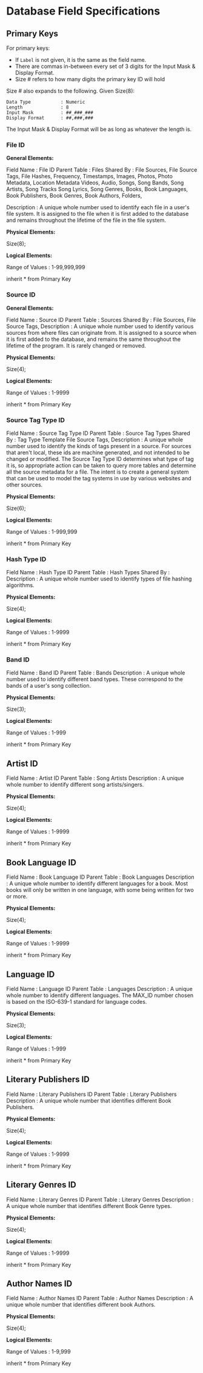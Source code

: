 # Database Field Specifications

## Primary Keys

For primary keys:
- If `Label` is not given, it is the same as the field name.
- There are commas in-between every set of 3 digits for the Input Mask & Display Format.
- Size # refers to how many digits the primary key ID will hold

Size # also expands to the following. Given Size(8):

```
Data Type           : Numeric
Length              : 8
Input Mask          : ##_###_###
Display Format      : ##,###,###
```

The Input Mask & Display Format will be as long as whatever the length is.

### File ID
**General Elements:**

Field Name          : File ID
Parent Table        : Files
Shared By           :   File Sources,
                        File Source Tags,
                        File Hashes,
                        Frequency,
                        Timestamps,
                        Images,
                        Photos,
                        Photo Metadata,
                        Location Metadata
                        Videos,
                        Audio,
                        Songs,
                        Song Bands,
                        Song Artists,
                        Song Tracks
                        Song Lyrics,
                        Song Genres,
                        Books,
                        Book Languages,
                        Book Publishers,
                        Book Genres,
                        Book Authors,
                        Folders,

Description         :
    A unique whole number used to identify each file in a user's file system.
    It is assigned to the file when it is first added to the database and remains
    throughout the lifetime of the file in the file system.

**Physical Elements:**

Size(8);

**Logical Elements:**

Range of Values     : 1-99,999,999

inherit * from Primary Key

### Source ID

**General Elements:**

Field Name          : Source ID
Parent Table        : Sources
Shared By           :   File Sources,
                        File Source Tags,
Description         :
    A unique whole number used to identify various sources from where files can originate from.
    It is assigned to a source when it is first added to the database, and remains the same
    throughout the lifetime of the program. It is rarely changed or removed.

**Physical Elements:**

Size(4);

**Logical Elements:**

Range of Values     : 1-9999

inherit * from Primary Key

### Source Tag Type ID

Field Name          : Source Tag Type ID
Parent Table        : Source Tag Types
Shared By           :   Tag Type Template
                        File Source Tags,
Description         :
    A unique whole number used to identify the kinds of tags present in a source.
    For sources that aren't local, these ids are machine generated, and not intended to be changed or modified.
    The Source Tag Type ID determines what type of tag it is, so appropriate action can be taken to
    query more tables and determine all the source metadata for a file. The intent is to create
    a general system that can be used to model the tag systems in use by various websites and other sources.

**Physical Elements:**

Size(6);

**Logical Elements:**

Range of Values     : 1-999,999

inherit * from Primary Key

### Hash Type ID

Field Name          : Hash Type ID
Parent Table        : Hash Types
Shared By           :
Description         :
    A unique whole number used to identify types of file hashing algorithms.

**Physical Elements:**

Size(4);

**Logical Elements:**

Range of Values     : 1-9999

inherit * from Primary Key

### Band ID

Field Name          : Band ID
Parent Table        : Bands
Description         :
    A unique whole number used to identify different band types. These
    correspond to the bands of a user's song collection.

**Physical Elements:**

Size(3);

**Logical Elements:**

Range of Values     : 1-999

inherit * from Primary Key

## Artist ID

Field Name          : Artist ID
Parent Table        : Song Artists
Description         :
    A unique whole number to identify different song artists/singers.

**Physical Elements:**

Size(4);

**Logical Elements:**

Range of Values     : 1-9999

inherit * from Primary Key

## Book Language ID

Field Name          : Book Language ID
Parent Table        : Book Languages
Description         :
    A unique whole number to identify different languages for a book.
    Most books will only be written in one language, with some being written for two or more.

**Physical Elements:**

Size(4);

**Logical Elements:**

Range of Values     : 1-9999

inherit * from Primary Key

## Language ID

Field Name          : Language ID
Parent Table        : Languages
Description         :
    A unique whole number to identify different languages.
    The MAX_ID number chosen is based on the ISO-639-1 standard for language codes.

**Physical Elements:**

Size(3);

**Logical Elements:**

Range of Values     : 1-999

inherit * from Primary Key

## Literary Publishers ID

Field Name          : Literary Publishers ID
Parent Table        : Literary Publishers
Description         :
    A unique whole number that identifies different Book Publishers.

**Physical Elements:**

Size(4);

**Logical Elements:**

Range of Values     : 1-9999

inherit * from Primary Key

## Literary Genres ID

Field Name          : Literary Genres ID
Parent Table        : Literary Genres
Description         :
    A unique whole number that identifies different Book Genre types.

**Physical Elements:**

Size(4);

**Logical Elements:**

Range of Values     : 1-9999

inherit * from Primary Key

## Author Names ID

Field Name          : Author Names ID
Parent Table        : Author Names
Description         :
    A unique whole number that identifies different book Authors.

**Physical Elements:**

Size(4);

**Logical Elements:**

Range of Values     : 1-9,999

inherit * from Primary Key
